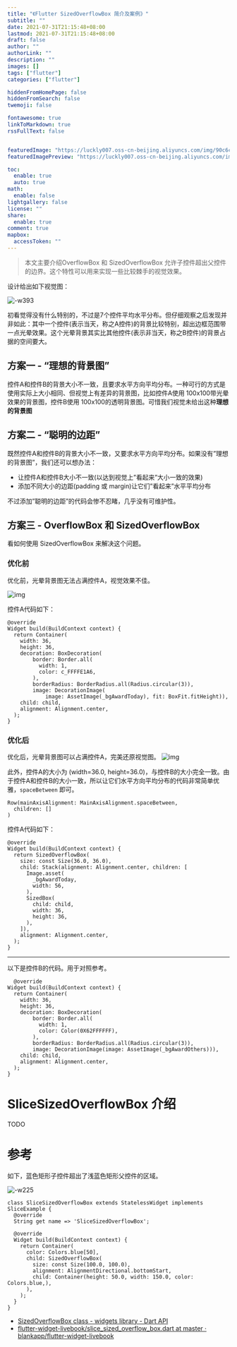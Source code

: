 ```yaml
---
title: "《Flutter SizedOverflowBox 简介及案例》"
subtitle: ""
date: 2021-07-31T21:15:48+08:00
lastmod: 2021-07-31T21:15:48+08:00
draft: false
author: ""
authorLink: ""
description: ""
images: []
tags: ["flutter"]
categories: ["flutter"]

hiddenFromHomePage: false
hiddenFromSearch: false
twemoji: false

fontawesome: true
linkToMarkdown: true
rssFullText: false


featuredImage: "https://luckly007.oss-cn-beijing.aliyuncs.com/img/90c6cc12-742e-4c9f-b318-b912f163b8d0.png"
featuredImagePreview: "https://luckly007.oss-cn-beijing.aliyuncs.com/img/90c6cc12-742e-4c9f-b318-b912f163b8d0.png"

toc:
  enable: true
  auto: true
math:
  enable: false
lightgallery: false
license: ""
share:
  enable: true
comment: true
mapbox:
  accessToken: ""
---
```




> 本文主要介绍OverflowBox 和 SizedOverflowBox 允许子控件超出父控件的边界。这个特性可以用来实现一些比较棘手的视觉效果。

<!--more-->





设计给出如下视觉图：

![-w393](https://blog-1251688504.cos.ap-shanghai.myqcloud.com/2020/02/18/15820301730961.jpg)

初看觉得没有什么特别的，不过是7个控件平均水平分布。但仔细观察之后发现并非如此：其中一个控件(表示当天，称之A控件)的背景比较特别，超出边框范围带一点光晕效果。这个光晕背景其实比其他控件(表示非当天，称之B控件)的背景占据的空间要大。

## 方案一 - “理想的背景图”

控件A和控件B的背景大小不一致，且要求水平方向平均分布。一种可行的方式是使用实际上大小相同、但视觉上有差异的背景图，比如控件A使用 100x100带光晕效果的背景图，控件B使用 100x100的透明背景图。可惜我们视觉未给出这种**理想的背景图**

## 方案二 - “聪明的边距”

既然控件A和控件B的背景大小不一致，又要求水平方向平均分布。如果没有”理想的背景图”，我们还可以想办法：

- 让控件A和控件B大小不一致(以达到视觉上”看起来”大小一致的效果)
- 添加不同大小的边距(padding 或 margin)让它们”看起来”水平平均分布

不过添加”聪明的边距”的代码会惨不忍睹，几乎没有可维护性。

## 方案三 - OverflowBox 和 SizedOverflowBox

看如何使用 SizedOverflowBox 来解决这个问题。

### 优化前

优化前，光晕背景图无法占满控件A，视觉效果不佳。

![img](https://blog-1251688504.cos.ap-shanghai.myqcloud.com/2020/02/18/15820344976572.jpg)

控件A代码如下：

```
@override
Widget build(BuildContext context) {
  return Container(
    width: 36,
    height: 36,
    decoration: BoxDecoration(
        border: Border.all(
          width: 1,
          color: c_FFFFE1A6,
        ),
        borderRadius: BorderRadius.all(Radius.circular(3)),
        image: DecorationImage(
            image: AssetImage(_bgAwardToday), fit: BoxFit.fitHeight)),
    child: child,
    alignment: Alignment.center,
  );
}
```

### 优化后

优化后，光晕背景图可以占满控件A，完美还原视觉图。
![img](https://blog-1251688504.cos.ap-shanghai.myqcloud.com/2020/02/18/15820345882075.jpg)

此外，控件A的大小为 (width=36.0, height=36.0)，与控件B的大小完全一致。由于控件A和控件B的大小一致，所以让它们水平方向平均分布的代码非常简单优雅，`spaceBetween` 即可。

```
Row(mainAxisAlignment: MainAxisAlignment.spaceBetween,
  children: []
)
```

控件A代码如下：

```
@override
Widget build(BuildContext context) {
  return SizedOverflowBox(
    size: const Size(36.0, 36.0),
    child: Stack(alignment: Alignment.center, children: [
      Image.asset(
        _bgAwardToday,
        width: 56,
      ),
      SizedBox(
        child: child,
        width: 36,
        height: 36,
      ),
    ]),
    alignment: Alignment.center,
  );
}
```

------

以下是控件B的代码。用于对照参考。

```
  @override
Widget build(BuildContext context) {
  return Container(
    width: 36,
    height: 36,
    decoration: BoxDecoration(
        border: Border.all(
          width: 1,
          color: Color(0X62FFFFFF),
        ),
        borderRadius: BorderRadius.all(Radius.circular(3)),
        image: DecorationImage(image: AssetImage(_bgAwardOthers))),
    child: child,
    alignment: Alignment.center,
  );
}
```

# SliceSizedOverflowBox 介绍

TODO

# 参考

如下，蓝色矩形子控件超出了浅蓝色矩形父控件的区域。

![-w225](https://blog-1251688504.cos.ap-shanghai.myqcloud.com/2020/02/18/15820350888457.jpg)

```
class SliceSizedOverflowBox extends StatelessWidget implements SliceExample {
  @override
  String get name => 'SliceSizedOverflowBox';

  @override
  Widget build(BuildContext context) {
    return Container(
      color: Colors.blue[50],
      child: SizedOverflowBox(
        size: const Size(100.0, 100.0),
        alignment: AlignmentDirectional.bottomStart,
        child: Container(height: 50.0, width: 150.0, color: Colors.blue,),
      ),
    );
  }
}
```

- [SizedOverflowBox class - widgets library - Dart API](https://api.flutter.dev/flutter/widgets/SizedOverflowBox-class.html)
- [flutter-widget-livebook/slice_sized_overflow_box.dart at master · blankapp/flutter-widget-livebook](https://github.com/blankapp/flutter-widget-livebook/blob/master/uiexplorer/lib/views/slice_sized_overflow_box/slice_sized_overflow_box.dart)